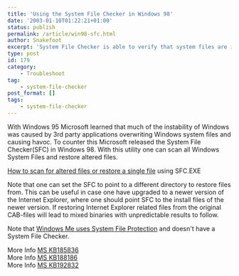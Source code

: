 ```yaml
---
title: 'Using the System File Checker in Windows 98'
date: '2003-01-10T01:22:21+01:00'
status: publish
permalink: /article/win98-sfc.html
author: Snakefoot
excerpt: 'System File Checker is able to verify that system files are intact.'
type: post
id: 179
category:
    - Troubleshoot
tag:
    - system-file-checker
post_format: []
tags:
    - system-file-checker
---
```

With Windows 95 Microsoft learned that much of the instability of Windows was caused by 3rd party applications overwriting Windows system files and causing havoc. To counter this Microsoft released the System File Checker(SFC) in Windows 98. With this utility one can scan all Windows System Files and restore altered files.  
  
[How to scan for altered files or restore a single file](http://www.microsoft.com/windows98/usingwindows/maintaining/tips/beginner/sysfilecheck.asp) using SFC.EXE  
  
 Note that one can set the SFC to point to a different directory to restore files from. This can be useful in case one have upgraded to a newer version of the Internet Explorer, where one should point SFC to the install files of the newer version. If restoring Internet Explorer related files from the original CAB-files will lead to mixed binaries with unpredictable results to follow.  
  
 Note that [Windows Me uses System File Protection](/article/winme-system-restore.html) and doesn't have a System File Checker.  
  
 More Info [MS KB185836](http://support.microsoft.com/kb/185836 "Description of the System File Checker Tool (Sfc.exe) [Q185836]")  
 More Info [MS KB188186](http://support.microsoft.com/kb/188186 "How the System File Checker Baseline Is Determined [Q188186]")  
 More Info [MS KB192832](http://support.microsoft.com/kb/192832 "System File Checker Tool Extracts Incorrect File Versions [Q192832]")